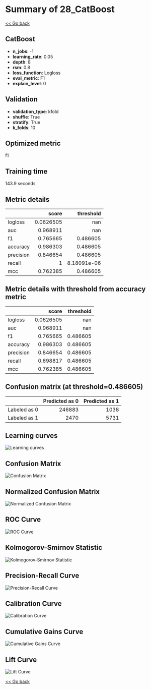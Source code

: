# Summary of 28_CatBoost

[<< Go back](../README.md)


## CatBoost
- **n_jobs**: -1
- **learning_rate**: 0.05
- **depth**: 8
- **rsm**: 0.8
- **loss_function**: Logloss
- **eval_metric**: F1
- **explain_level**: 0

## Validation
 - **validation_type**: kfold
 - **shuffle**: True
 - **stratify**: True
 - **k_folds**: 10

## Optimized metric
f1

## Training time

143.9 seconds

## Metric details
|           |     score |     threshold |
|:----------|----------:|--------------:|
| logloss   | 0.0626505 | nan           |
| auc       | 0.968911  | nan           |
| f1        | 0.765665  |   0.486605    |
| accuracy  | 0.986303  |   0.486605    |
| precision | 0.846654  |   0.486605    |
| recall    | 1         |   8.18091e-06 |
| mcc       | 0.762385  |   0.486605    |


## Metric details with threshold from accuracy metric
|           |     score |   threshold |
|:----------|----------:|------------:|
| logloss   | 0.0626505 |  nan        |
| auc       | 0.968911  |  nan        |
| f1        | 0.765665  |    0.486605 |
| accuracy  | 0.986303  |    0.486605 |
| precision | 0.846654  |    0.486605 |
| recall    | 0.698817  |    0.486605 |
| mcc       | 0.762385  |    0.486605 |


## Confusion matrix (at threshold=0.486605)
|              |   Predicted as 0 |   Predicted as 1 |
|:-------------|-----------------:|-----------------:|
| Labeled as 0 |           246883 |             1038 |
| Labeled as 1 |             2470 |             5731 |

## Learning curves
![Learning curves](learning_curves.png)
## Confusion Matrix

![Confusion Matrix](confusion_matrix.png)


## Normalized Confusion Matrix

![Normalized Confusion Matrix](confusion_matrix_normalized.png)


## ROC Curve

![ROC Curve](roc_curve.png)


## Kolmogorov-Smirnov Statistic

![Kolmogorov-Smirnov Statistic](ks_statistic.png)


## Precision-Recall Curve

![Precision-Recall Curve](precision_recall_curve.png)


## Calibration Curve

![Calibration Curve](calibration_curve_curve.png)


## Cumulative Gains Curve

![Cumulative Gains Curve](cumulative_gains_curve.png)


## Lift Curve

![Lift Curve](lift_curve.png)



[<< Go back](../README.md)
